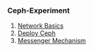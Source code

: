 ### Ceph-Experiment
1. [Network Basics](/network-basic)
2. [Deploy Ceph](/ceph-deploy)
3. [Messenger Mechanism](/messenger)
